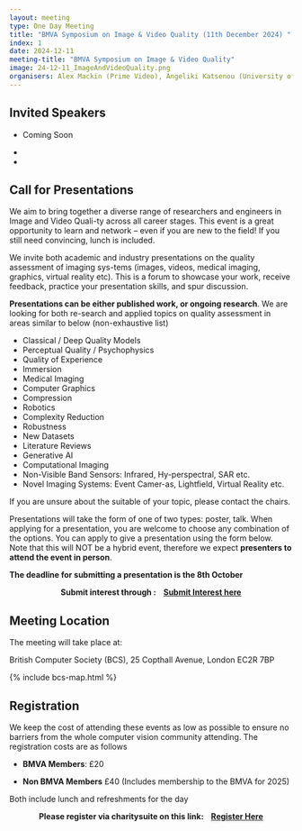 ```yaml
---
layout: meeting
type: One Day Meeting
title: "BMVA Symposium on Image & Video Quality (11th December 2024) "
index: 1
date: 2024-12-11
meeting-title: "BMVA Symposium on Image & Video Quality"
image: 24-12-11_ImageAndVideoQuality.png
organisers: Alex Mackin (Prime Video), Angeliki Katsenou (University of Bristol), Aaron Zhang (University of Bristol)
---
```


## Invited Speakers

* Coming Soon

*

*


## Call for Presentations

We aim to bring together a diverse range of researchers and engineers in Image and Video Quali-ty across all career stages. This event is a great opportunity to learn and network – even if you are new to the field! If you still need convincing, lunch is included.

We invite both academic and industry presentations on the quality assessment of imaging sys-tems (images, videos, medical imaging, graphics, virtual reality etc). This is a forum to showcase your work, receive feedback, practice your presentation skills, and spur discussion.

**Presentations can be either published work, or ongoing research**. We are looking for both re-search and applied topics on quality assessment in areas similar to below (non-exhaustive list) 
*	Classical / Deep Quality Models
*	Perceptual Quality / Psychophysics
*	Quality of Experience
*	Immersion
*	Medical Imaging
*	Computer Graphics
*	Compression
*	Robotics
*	Complexity Reduction
*	Robustness
*	New Datasets
*	Literature Reviews
*	Generative AI
*	Computational Imaging
*	Non-Visible Band Sensors: Infrared, Hy-perspectral, SAR etc.
*	Novel Imaging Systems: Event Camer-as, Lightfield, Virtual Reality etc. 

If you are unsure about the suitable of your topic, please contact the chairs.

Presentations will take the form of one of two types: poster, talk. When applying for a presentation, you are welcome to choose any combination of the options. You can apply to give a presentation using the form below.  Note that this will NOT be a hybrid event, therefore we expect **presenters to attend the event in person**.

**The deadline for submitting a presentation is the 8th October**


<div class="alert mt-3 alert-info" style="text-align:center;">
<span><strong>Submit interest through : &nbsp;&nbsp;
<a class="btn btn-warning" role="button" href="http://tinyurl.com/bmvatrustworthyg">Submit Interest here</a></strong></span>
</div>

## Meeting Location

The meeting will take place at:

British Computer Society (BCS), 25 Copthall Avenue, London EC2R 7BP

{% include bcs-map.html %}

## Registration

We keep the cost of attending these events as low as possible to ensure no barriers from the whole computer vision community attending. 
The registration costs are as follows 
- **BMVA Members**:  £20

- **Non BMVA Members**   £40 (Includes membership to the BMVA for 2025)

Both include lunch and refreshments for the day


<div class="alert mt-3 alert-info" style="text-align:center;">
<span><strong>Please register via charitysuite on this link: &nbsp;&nbsp;
<a class="btn btn-warning" role="button" href="https://bmva.charitysuite.com/events/ismhd4ut">Register Here</a></strong></span>
</div>




